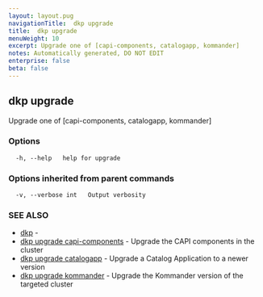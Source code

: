 ```yaml
---
layout: layout.pug
navigationTitle:  dkp upgrade
title:  dkp upgrade
menuWeight: 10
excerpt: Upgrade one of [capi-components, catalogapp, kommander]
notes: Automatically generated, DO NOT EDIT
enterprise: false
beta: false
---
```

<!-- vale off -->
<!-- markdownlint-disable -->

## dkp upgrade

Upgrade one of [capi-components, catalogapp, kommander]

### Options

```
  -h, --help   help for upgrade
```

### Options inherited from parent commands

```
  -v, --verbose int   Output verbosity
```

### SEE ALSO

* [dkp](/dkp/kommander/2.2/cli/dkp/)	 - 
* [dkp upgrade capi-components](/dkp/kommander/2.2/cli/dkp/upgrade/capi-components/)	 - Upgrade the CAPI components in the cluster
* [dkp upgrade catalogapp](/dkp/kommander/2.2/cli/dkp/upgrade/catalogapp/)	 - Upgrade a Catalog Application to a newer version
* [dkp upgrade kommander](/dkp/kommander/2.2/cli/dkp/upgrade/kommander/)	 - Upgrade the Kommander version of the targeted cluster


